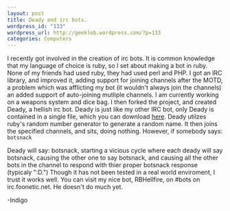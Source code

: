 ```yaml
--- 
layout: post
title: Deady and irc bots.
wordpress_id: "133"
wordpress_url: http://geeklob.wordpress.com/?p=133
categories: Computers
---
```

I recently got involved in the creation of irc bots. It is common knowledge that my language of choice is ruby, so I set about making a bot in ruby. None of my friends had used ruby, they had used perl and PHP. I got an IRC library, and improved it, adding support for joining channels after the MOTD, a problem which was afflicting my bot (it wouldn't always join the channels) an added support of auto-joining mutliple channels. I am currently working on a weapons system and dice bag. I then forked the project, and created Deady, a hellish irc bot. Deady is just like my other IRC bot, only Deady is contained in a single file, which you can download <a title="Download Deady! The hellish IRC bot." href="http://http://www.box.net/shared/xm5ca2ftpa">here</a>. Deady utilzes ruby's random number generator to generate a random name. It then joins the specified channels, and sits, doing nothing. However, if somebody says:
`botsnack`

Deady will say: botsnack, starting a vicious cycle where each deady will say botsnack, causing the other one to say botsnack, and causing all the other bots in the channel to respond with thier proper botsnack response (typicaly ":D.") Though it has not been tested in a real world enviroment, I trust it works well. You can visit my nice bot, RBHellfire, on #bots on irc.foonetic.net. He doesn't do much yet.

-Indigo

